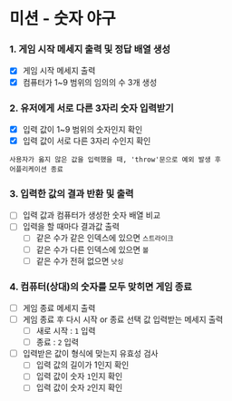 # 미션 - 숫자 야구

### 1. 게임 시작 메세지 출력 및 정답 배열 생성

- [x] 게임 시작 메세지 출력
- [x] 컴퓨터가 1~9 범위의 임의의 수 3개 생성

### 2. 유저에게 서로 다른 3자리 숫자 입력받기

- [x] 입력 값이 1~9 범위의 숫자인지 확인
- [x] 입력 값이 서로 다른 3자리 수인지 확인

```
사용자가 옳지 않은 값을 입력했을 때, 'throw'문으로 예외 발생 후
어플리케이션 종료
```

### 3. 입력한 값의 결과 반환 및 출력

- [ ] 입력 값과 컴퓨터가 생성한 숫자 배열 비교
- [ ] 입력을 할 때마다 결과값 출력
  - [ ] 같은 수가 같은 인덱스에 있으면 `스트라이크`
  - [ ] 같은 수가 다른 인덱스에 있으면 `볼`
  - [ ] 같은 수가 전혀 없으면 `낫싱`

### 4. 컴퓨터(상대)의 숫자를 모두 맞히면 게임 종료

- [ ] 게임 종료 메세지 출력
- [ ] 게임 종료 후 다시 시작 or 종료 선택 값 입력받는 메세지 출력
  - [ ] 새로 시작 : `1` 입력
  - [ ] 종료 : `2` 입력
- [ ] 입력받은 값이 형식에 맞는지 유효성 검사
  - [ ] 입력 값의 길이가 1인지 확인
  * [ ] 입력 값이 숫자 `1`인지 확인
  * [ ] 입력 값이 숫자 `2`인지 확인
